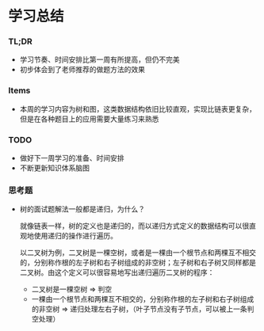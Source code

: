 # 学习总结

### TL;DR

- 学习节奏、时间安排比第一周有所提高，但仍不完美
- 初步体会到了老师推荐的做题方法的效果


### Items

- 本周的学习内容为树和图，这类数据结构依旧比较直观，实现比链表更复杂，但是在各种题目上的应用需要大量练习来熟悉


### TODO
  
- 做好下一周学习的准备、时间安排
- 不断更新知识体系脑图

### 思考题

- 树的面试题解法一般都是递归，为什么？

    就像链表一样，树的定义也是递归的，而以递归方式定义的数据结构可以很直观地使用递归的操作进行遍历。
    
    以二叉树为例，二叉树是一棵空树，或者是一棵由一个根节点和两棵互不相交的，分别称作根的左子树和右子树组成的非空树；左子树和右子树又同样都是二叉树。由这个定义可以很容易地写出递归遍历二叉树的程序：
    - 二叉树是一棵空树 => 判空
    - 一棵由一个根节点和两棵互不相交的，分别称作根的左子树和右子树组成的非空树 => 递归处理左右子树，（叶子节点没有子节点，可以被上一条判空处理）